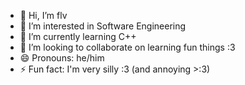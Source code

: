 - 👋 Hi, I’m flv
- 👀 I’m interested in Software Engineering
- 🌱 I’m currently learning C++
- 💞️ I’m looking to collaborate on learning fun things :3
- 😄 Pronouns: he/him
- ⚡ Fun fact: I'm very silly :3 (and annoying >:3)

<!---
flv-byte/flv-byte is a ✨ special ✨ repository because its `README.md` (this file) appears on your GitHub profile.
You can click the Preview link to take a look at your changes.
--->
